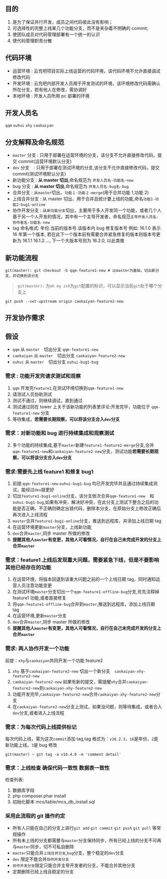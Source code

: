 ## 目的

1. 是为了保证并行开发，成员之间代码彼此没有影响；
1. 可选择性的完整上线某几个功能分支，而不是夹杂着不明确的 commit;
1. 使团队成员对代码管理部署有一个统一的认识
1. 使代码管理职责分散

## 代码环境

- 运营环境 : 云充吧项目实际上线运营的代码环境，该代码环境不允许直接调试修改代码
- 开发环境 : 云充吧内部开发人员用于开发测试的环境，该环境修改代码需确认所在分支，若有他人在修改，需协调好
- 本地环境 : 开发人员所用 pc 部署的环境

## 开发人员名

`qqm` `ouhui` `xhy` `caokaiyan`

## 分支解释及命名规范

- `master` 分支 : 只用于部署在运营环境的分支，该分支不允许直接修改代码，提交 commit(运营环境默认分支)
- `dev` 分支　: 只用于部署在测试环境的分支,该分支不允许直接修改代码，提交 commit(测试环境默认分支)
- 新功能分支 : **从 master 切出**,命名规范为 `开发人员名-功能名-new`
- bug 分支 : **从 master 切出**,命名规范为 `开发人员名-bug名-bug`
- 合并分支 : 从`master`切出，`功能１-功能２-merge`(用于合并功能 1,功能 2)
- 上线合并分支 : 从 master 切出，用于合并且统计要上线的功能,命名`功能1-功能2-bug1-online`
- 协作开发分支 : 从`新功能分支`切出，主要用于多人开发同一个功能，或者几个人基于另一个人开发的情况，其中有一个主导开发者，命名规范`主导开发人员名-协作者名-功能名-new`
- tag 命名格式: 年份.当前的版本号.该版本内 bug 修复版本号
  例如: 16.1.0 表示 16 年第一个版本, 若在此下一个版本前有需要合并紧急修复的版本则版本号更新为 16.1.1 16.1.2...., 下一个大版本号则为 16.2.0, 以此类推

## 新功能流程

```shell
git(master): git checkout -b qqm-feature1-new # 以master为基础，切出新分支，并切换到该分支
```

> `git(master):` 为`oh my zsh`为`git`配置的标识，可以显示当前`git`处于哪个分支上

```shell
git push --set-upstream origin caokaiyan-feature2-new
```

## 开发协作需求

## 假设

- `qqm` 从 `master`　切出分支 `qqm-feature1-new`
- `caokaiyan` 从 `master`　切出分支 `caokaiyan-feature2-new`
- `ouhui` 从 `master`　切出分支 `ouhui-bug1-bug`

### 需求 : 功能开发完请求测试和观察

1. `qqm` 开发完`feature1`,在测试环境切换到`qqm-feature1-new`
2. 请测试人员协助测试
3. 测试不通过，则继续调试，直到通过
4. 测试通过则在 tower 上关于该新功能的列表里评论:开发完毕，功能位于 `qqm-feature1-new` 分支
5. 等待集成，**若需要长期观察，可以将该分支合入`dev`分支**

### 需求：对新功能和 bug 进行持续集成和观察测试

2. 多个功能的持续集成,基于`master`新建`feature1-feature2-merge`分支,合并`qqm-feature1-new`和`caokaiyan-feature2-new`分支，测试功能**若需要长期观察，可以将该分支合入`dev`分支**

### 需求:需要先上线 feature1 和修复 bug1

1. 前提:`qqm-feature1-new` `ouhui-bug1-bug` 均已开发完毕并且通过持续集成测试，能经过`dev`就更好
1. 切出`feature1-bug1-online`分支，该分支依次合并`qqm-feature1-new`　和　`ouhui-bug1-bug`,如果有冲突，解决好冲突，在此分支上测试下整合之后的功能是否正确，不正确则确定出错代码，删除本分支，在原始分支上修改正确后再次进入上线流程
1. `master`合并`feature1-bug1-online`分支，推送到远程库，并添加上线日期 tag
1. 在运营环境更新`master`分支，上线新功能
1. `dev`合并`master`,同步 master 所做的修改
1. **提醒其他人`master`有变更，其他人可看情况，自行在自己未完成开发的分支上合并`master`**

### 需求：feature1 上线后发现重大问题，需要紧急下线，但是不要影响其他已经存在的功能

1. 在运营环境，将版本回退到该重大问题之前的一个上线日期 tag，同时通知运营人员注意功能变更
2. 在测试环境`master`分支切出一个`qqm-feature1-offline-bug`分支,优先注释掉 feature1 功能,或者直接修复
3. 将`qqm-feature1-offline-bug`合并到`master`,推送到远程库，添加上线日期 tag
4. 在运营环境,更新`master`分支
5. `dev`合并`master`,同步 master 所做的修改
6. **提醒其他人`master`有变更，其他人可看情况，自行在自己未完成开发的分支上合并`master`**

### 需求: 两人协作开发一个功能

前提：`xhy`与`caokaiyan`共同开发一个功能 feature2

1. `xhy` 基于`caokaiyan-feature2-new` 切出一个新分支　`caokaiyan-xhy-feature2-new`
2. `caokaiyan-feature2-new` 如果有新的提交，需提醒`xhy`合并`caokaiyan-feature2-new`到`caokaiyan-xhy-feature2-new`
3. 功能开发完毕,`caokaiyan-feature2-new`合并`caokaiyan-xhy-feature2-new`分支
4. 在`caokaiyan-feature2-new`分支上测试，如果没问题，则等待集成，或者合入`dev`分支,或者进入上线流程

### 需求：为每次代码上线提供标记

每次代码上线，需为这次`commit`添加 tag,tag 格式为：`v16.2.3`，`16`是年份，`2`是新功能上线，`3`是 bug 修改

```
git(master) ~ git tag -a v16.4.0 -m 'comment detail'
```

### 需求：上线检查 确保代码一致性 数据表一致性

检查列表:

1. 数据库字段
2. php composer.phar install
3. 初始化脚本 mcs/table/mcs_db_install.sql

### 采用此流程的 git 操作约定

- 所有人只能在自己的分支上进行`git add` `git commit` `git push` `git pull` 等常规操作
- 所有未上线的分支都需要与`master`分支保持同步，所有已经上线的分支不可再与`master`同步，切不可私自删除
- `master`只能合并`上线合并分支`,`bug`分支，整个稳定的`dev`分支
- `dev` 限定不能合并`协作开发分支`
- `协作开发分支`限定只能合并主导开发者的分支，不能合并其他分支
- 定期删除已经上线且稳定的分支
